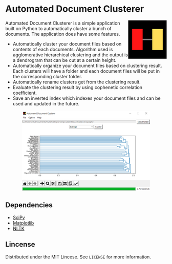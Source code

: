 # Automated Document Clusterer

<img src='images/Logo.png' align='right' alt='Automated Document Clusterer logo' width='120' height='120'>

Automated Document Clusterer is a simple application built on Python to automatically cluster a bunch of documents. The application does have some features.
* Automatically cluster your document files based on contents of each documents. Algorithm used is agglomerative hierarchical clustering and the output is a dendrogram that can be cut at a certain height.
* Automatically organize your document files based on clustering result. Each clusters will have a folder and each document files will be put in the corresponding cluster folder.
* Automatically rename clusters get from the clustering result.
* Evaluate the clustering result by using cophenetic correlation coefficient.
* Save an inverted index which indexes your document files and can be used and updated in the future.

<p align="center">
    <img src='images/GUI.png' alt='Automated Document Clusterer GUI' width='400' height='250'>
</p>

## Dependencies

* [SciPy](https://www.scipy.org/)
* [Matplotlib](https://www.matplotlib.org/)
* [NLTK](https://www.nltk.org/)

## Lincense

Distributed under the MIT Lincese. See `LICENSE` for more information.